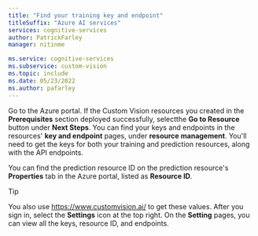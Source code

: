 ```yaml
---
title: "Find your training key and endpoint"
titleSuffix: "Azure AI services"
services: cognitive-services
author: PatrickFarley
manager: nitinme

ms.service: cognitive-services
ms.subservice: custom-vision
ms.topic: include
ms.date: 05/23/2022
ms.author: pafarley
---
```


Go to the Azure portal. If the Custom Vision resources you created in the **Prerequisites** section deployed successfully, selectthe **Go to Resource** button under **Next Steps**. You can find your keys and endpoints in the resources' **key and endpoint** pages, under **resource management**. You'll need to get the keys for both your training and prediction resources, along with the API endpoints.

You can find the prediction resource ID on the prediction resource's **Properties** tab in the Azure portal, listed as **Resource ID**.

> [!TIP]
> You also use https://www.customvision.ai/ to get these values. After you sign in, select the **Settings** icon at the top right. On the **Setting** pages, you can view all the keys, resource ID, and endpoints.
